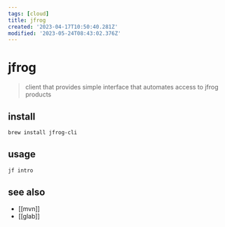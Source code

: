 ```yaml
---
tags: [cloud]
title: jfrog
created: '2023-04-17T10:50:40.281Z'
modified: '2023-05-24T08:43:02.376Z'
---
```


# jfrog

> client that provides simple interface that automates access to jfrog products

## install

```sh
brew install jfrog-cli
```

## usage

```sh
jf intro
```

## see also

- [[mvn]]
- [[glab]]
